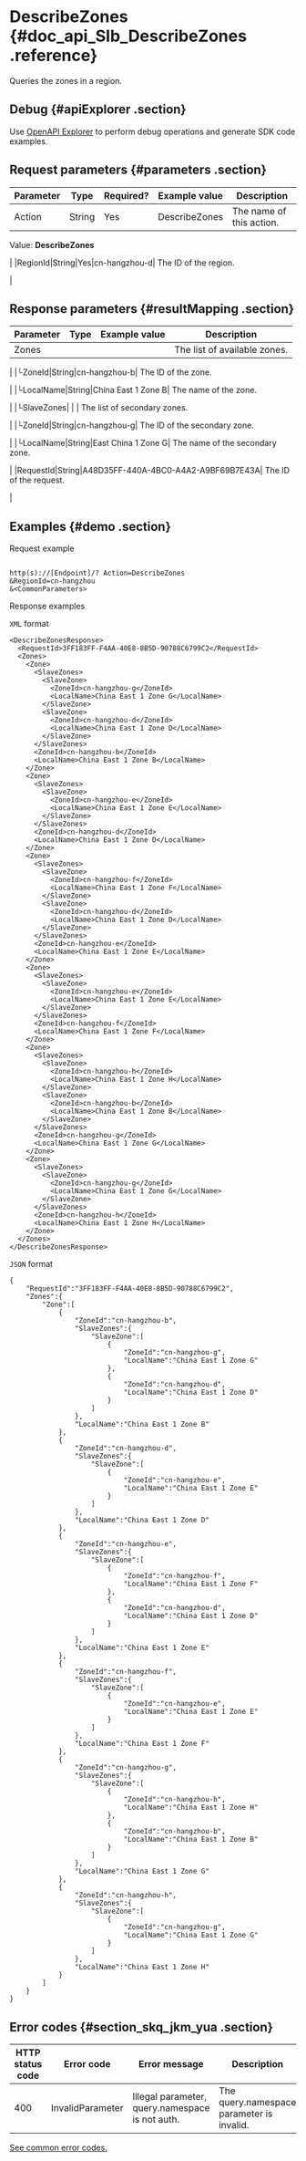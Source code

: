 # DescribeZones {#doc_api_Slb_DescribeZones .reference}

Queries the zones in a region.

## Debug {#apiExplorer .section}

Use [OpenAPI Explorer](https://api.aliyun.com/#product=Slb&api=DescribeZones) to perform debug operations and generate SDK code examples.

## Request parameters {#parameters .section}

|Parameter|Type|Required?|Example value|Description|
|---------|----|---------|-------------|-----------|
|Action|String|Yes|DescribeZones| The name of this action.

 Value: **DescribeZones**

 |
|RegionId|String|Yes|cn-hangzhou-d| The ID of the region.

 |

## Response parameters {#resultMapping .section}

|Parameter|Type|Example value|Description|
|---------|----|-------------|-----------|
|Zones| | | The list of available zones.

 |
|└ZoneId|String|cn-hangzhou-b| The ID of the zone.

 |
|└LocalName|String|China East 1 Zone B| The name of the zone.

 |
|└SlaveZones| | | The list of secondary zones.

 |
|└ZoneId|String|cn-hangzhou-g| The ID of the secondary zone.

 |
|└LocalName|String|East China 1 Zone G| The name of the secondary zone.

 |
|RequestId|String|A48D35FF-440A-4BC0-A4A2-A9BF69B7E43A| The ID of the request.

 |

## Examples {#demo .section}

Request example

``` {#request_demo}

http(s)://[Endpoint]/? Action=DescribeZones
&RegionId=cn-hangzhou
&<CommonParameters>

```

Response examples

`XML` format

``` {#xml_return_success_demo}
<DescribeZonesResponse>
  <RequestId>3FF183FF-F4AA-40E8-8B5D-90788C6799C2</RequestId>
  <Zones>
    <Zone>
      <SlaveZones>
        <SlaveZone>
          <ZoneId>cn-hangzhou-g</ZoneId>
          <LocalName>China East 1 Zone G</LocalName>
        </SlaveZone>
        <SlaveZone>
          <ZoneId>cn-hangzhou-d</ZoneId>
          <LocalName>China East 1 Zone D</LocalName>
        </SlaveZone>
      </SlaveZones>
      <ZoneId>cn-hangzhou-b</ZoneId>
      <LocalName>China East 1 Zone B</LocalName>
    </Zone>
    <Zone>
      <SlaveZones>
        <SlaveZone>
          <ZoneId>cn-hangzhou-e</ZoneId>
          <LocalName>China East 1 Zone E</LocalName>
        </SlaveZone>
      </SlaveZones>
      <ZoneId>cn-hangzhou-d</ZoneId>
      <LocalName>China East 1 Zone D</LocalName>
    </Zone>
    <Zone>
      <SlaveZones>
        <SlaveZone>
          <ZoneId>cn-hangzhou-f</ZoneId>
          <LocalName>China East 1 Zone F</LocalName>
        </SlaveZone>
        <SlaveZone>
          <ZoneId>cn-hangzhou-d</ZoneId>
          <LocalName>China East 1 Zone D</LocalName>
        </SlaveZone>
      </SlaveZones>
      <ZoneId>cn-hangzhou-e</ZoneId>
      <LocalName>China East 1 Zone E</LocalName>
    </Zone>
    <Zone>
      <SlaveZones>
        <SlaveZone>
          <ZoneId>cn-hangzhou-e</ZoneId>
          <LocalName>China East 1 Zone E</LocalName>
        </SlaveZone>
      </SlaveZones>
      <ZoneId>cn-hangzhou-f</ZoneId>
      <LocalName>China East 1 Zone F</LocalName>
    </Zone>
    <Zone>
      <SlaveZones>
        <SlaveZone>
          <ZoneId>cn-hangzhou-h</ZoneId>
          <LocalName>China East 1 Zone H</LocalName>
        </SlaveZone>
        <SlaveZone>
          <ZoneId>cn-hangzhou-b</ZoneId>
          <LocalName>China East 1 Zone B</LocalName>
        </SlaveZone>
      </SlaveZones>
      <ZoneId>cn-hangzhou-g</ZoneId>
      <LocalName>China East 1 Zone G</LocalName>
    </Zone>
    <Zone>
      <SlaveZones>
        <SlaveZone>
          <ZoneId>cn-hangzhou-g</ZoneId>
          <LocalName>China East 1 Zone G</LocalName>
        </SlaveZone>
      </SlaveZones>
      <ZoneId>cn-hangzhou-h</ZoneId>
      <LocalName>China East 1 Zone H</LocalName>
    </Zone>
  </Zones>
</DescribeZonesResponse>

```

`JSON` format

``` {#json_return_success_demo}
{
	"RequestId":"3FF183FF-F4AA-40E8-8B5D-90788C6799C2",
	"Zones":{
		"Zone":[
			{
				"ZoneId":"cn-hangzhou-b",
				"SlaveZones":{
					"SlaveZone":[
						{
							"ZoneId":"cn-hangzhou-g",
							"LocalName":"China East 1 Zone G"
						},
						{
							"ZoneId":"cn-hangzhou-d",
							"LocalName":"China East 1 Zone D"
						}
					]
				},
				"LocalName":"China East 1 Zone B"
			},
			{
				"ZoneId":"cn-hangzhou-d",
				"SlaveZones":{
					"SlaveZone":[
						{
							"ZoneId":"cn-hangzhou-e",
							"LocalName":"China East 1 Zone E"
						}
					]
				},
				"LocalName":"China East 1 Zone D"
			},
			{
				"ZoneId":"cn-hangzhou-e",
				"SlaveZones":{
					"SlaveZone":[
						{
							"ZoneId":"cn-hangzhou-f",
							"LocalName":"China East 1 Zone F"
						},
						{
							"ZoneId":"cn-hangzhou-d",
							"LocalName":"China East 1 Zone D"
						}
					]
				},
				"LocalName":"China East 1 Zone E"
			},
			{
				"ZoneId":"cn-hangzhou-f",
				"SlaveZones":{
					"SlaveZone":[
						{
							"ZoneId":"cn-hangzhou-e",
							"LocalName":"China East 1 Zone E"
						}
					]
				},
				"LocalName":"China East 1 Zone F"
			},
			{
				"ZoneId":"cn-hangzhou-g",
				"SlaveZones":{
					"SlaveZone":[
						{
							"ZoneId":"cn-hangzhou-h",
							"LocalName":"China East 1 Zone H"
						},
						{
							"ZoneId":"cn-hangzhou-b",
							"LocalName":"China East 1 Zone B"
						}
					]
				},
				"LocalName":"China East 1 Zone G"
			},
			{
				"ZoneId":"cn-hangzhou-h",
				"SlaveZones":{
					"SlaveZone":[
						{
							"ZoneId":"cn-hangzhou-g",
							"LocalName":"China East 1 Zone G"
						}
					]
				},
				"LocalName":"China East 1 Zone H"
			}
		]
	}
}
```

## Error codes {#section_skq_jkm_yua .section}

|HTTP status code|Error code|Error message|Description|
|----------------|----------|-------------|-----------|
|400|InvalidParameter|Illegal parameter, query.namespace is not auth.|The query.namespace parameter is invalid.|

[See common error codes.](https://error-center.alibabacloud.com/status/product/Slb)

